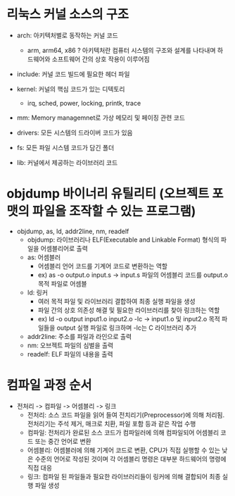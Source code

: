 # 리눅스 커널 소스의 구조

* arch: 아키텍처별로 동작하는 커널 코드
  + arm, arm64, x86
  ? 아키텍처란 컴퓨터 시스템의 구조와 설계를 나타내며 하드웨어와 소프트웨어 간의 상호 작용이 이루어짐

* include: 커널 코드 빌드에 필요한 헤더 파일

* kernel: 커널의 핵심 코드가 있는 디텍토리
  + irq, sched, power, locking, printk, trace

* mm: Memory managemnet로 가상 메모리 및 페이징 관련 코드

* drivers: 모든 시스템의 드라이버 코드가 있음

* fs: 모든 파일 시스템 코드가 담긴 폴더

* lib: 커널에서 제공하는 라이브러리 코드

# objdump 바이너리 유틸리티 (오브젝트 포맷의 파일을 조작할 수 있는 프로그램)

* objdump, as, ld, addr2line, nm, readelf
  + objdump: 라이브러리나 ELF(Executable and Linkable Format) 형식의 파일을 어셈블리어로 출력
  + as: 어셈블러
    - 어셈블리 언어 코드를 기계어 코드로 변환하는 역할
    - ex) as -o output.o input.s 
    	-> input.s 파일의 어셈블리 코드를 output.o 목적 파일로 어셈블
  + ld: 링커
    - 여러 목적 파일 및 라이브러리 결합하여 최종 실행 파일을 생성
    - 파일 간의 상호 의존성 해결 및 필요한 라이브러리를 찾아 링크하는 역할
    - ex) ld -o output input1.o input2.o -lc
	-> input1.o 및 input2.o 목적 파일들을 output 실행 파일로 링크하며 -lc는 C 라이브러리 추가
  + addr2line: 주소를 파일과 라인으로 출력
  + nm: 오브젝트 파일의 심벌을 출력
  + readelf: ELF 파일의 내용을 출력

# 컴파일 과정 순서

* 전처리 -> 컴파일 -> 어셈블리 -> 링크
  + 전처리: 소스 코드 파일을 읽어 들여 전치리기(Preprocessor)에 의해 처리됨. 전처리기는 주석 제거, 매크로 치환, 파일 포함 등과 같은 작업 수행
  + 컴파일: 전처리가 완료된 소스 코드가 컴파일러에 의해 컴파일되어 어셈블리 코드 또는 중간 언어로 변환
  + 어셈블리: 어셈블러에 의해 기계어 코드로 변환, CPU가 직접 실행할 수 있는 낮은 수준의 언어로 작성된 것이며 각 어셈블리 명령은 대부분 하드웨어의 명령에 직접 대응
  + 링크: 컴파일 된 파일들과 필요한 라이브러리들이 링커에 의해 결합되어 최종 실행 파일 생성


